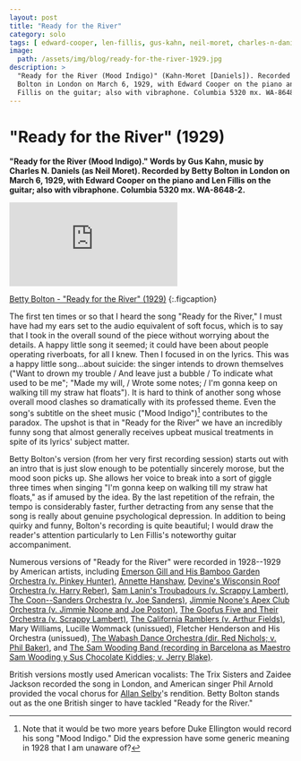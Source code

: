 ```yaml
---
layout: post
title: "Ready for the River"
category: solo
tags: [ edward-cooper, len-fillis, gus-kahn, neil-moret, charles-n-daniels ]
image:
  path: /assets/img/blog/ready-for-the-river-1929.jpg
description: >
  "Ready for the River (Mood Indigo)" (Kahn-Moret [Daniels]). Recorded by Betty
  Bolton in London on March 6, 1929, with Edward Cooper on the piano and Len
  Fillis on the guitar; also with vibraphone. Columbia 5320 mx. WA-8648-2.
---
```


# "Ready for the River" (1929)

**"Ready for the River (Mood Indigo)." Words by Gus Kahn, music by Charles N. Daniels (as Neil Moret). Recorded by Betty Bolton in London on March 6, 1929, with Edward Cooper on the piano and Len Fillis on the guitar; also with vibraphone. Columbia 5320 mx. WA-8648-2.**

<iframe class="youtube-video" src="https://www.youtube-nocookie.com/embed/SSvrwYgz3EM?si=F2r9mG-5s2sB_n6v" title="YouTube video player" frameborder="0" allow="accelerometer; autoplay; clipboard-write; encrypted-media; gyroscope; picture-in-picture; web-share" referrerpolicy="strict-origin-when-cross-origin" allowfullscreen></iframe>

[Betty Bolton - "Ready for the River" (1929)](https://www.youtube.com/watch?v=SSvrwYgz3EM)
{:.figcaption}

The first ten times or so that I heard the song "Ready for the River," I must have had my ears set to the audio equivalent of soft focus, which is to say that I took in the overall sound of the piece without worrying about the details. A happy little song it seemed; it could have been about people operating riverboats, for all I knew. Then I focused in on the lyrics. This was a happy little song...about suicide: the singer intends to drown themselves ("Want to drown my trouble / And leave just a bubble / To indicate what used to be me"; "Made my will, / Wrote some notes; / I'm gonna keep on walking till my straw hat floats"). It is hard to think of another song whose overall mood clashes so dramatically with its professed theme. Even the song's subtitle on the sheet music ("Mood Indigo")[^1] contributes to the paradox. The upshot is that in "Ready for the River" we have an incredibly funny song that almost generally receives upbeat musical treatments in spite of its lyrics' subject matter.

Betty Bolton's version (from her very first recording session) starts out with an intro that is just slow enough to be potentially sincerely morose, but the mood soon picks up. She allows her voice to break into a sort of giggle three times when singing "I'm gonna keep on walking till my straw hat floats," as if amused by the idea. By the last repetition of the refrain, the tempo is considerably faster, further detracting from any sense that the song is really about genuine psychological depression. In addition to being quirky and funny, Bolton's recording is quite beautiful; I would draw the reader's attention particularly to Len Fillis's noteworthy guitar accompaniment.

Numerous versions of "Ready for the River" were recorded in 1928--1929 by American artists, including [Emerson Gill and His Bamboo Garden Orchestra (v. Pinkey Hunter)](https://www.youtube.com/watch?v=G-ivDRn5YGs), [Annette Hanshaw](https://www.youtube.com/watch?v=x6dkPCGDZFA), [Devine's Wisconsin Roof Orchestra (v. Harry Reber)](https://www.youtube.com/watch?v=Fp5QDXIrAAk), [Sam Lanin's Troubadours (v. Scrappy Lambert)](https://www.youtube.com/watch?v=K0Og5IEXrRM), [The Coon--Sanders Orchestra (v. Joe Sanders)](https://www.youtube.com/watch?v=7Hzy7_KMeUs), [Jimmie Noone's Apex Club Orchestra (v. Jimmie Noone and Joe Poston)](https://www.youtube.com/watch?v=ipKIAJPIwGs), [The Goofus Five and Their Orchestra (v. Scrappy Lambert)](https://www.youtube.com/watch?v=8plitFfTpGQ), [The California Ramblers (v. Arthur Fields)](https://www.youtube.com/watch?v=NDz3SeUsRlo), Mary Williams, Lucille Wommack (unissued), Fletcher Henderson and His Orchestra (unissued),  [The Wabash Dance Orchestra (dir. Red Nichols; v. Phil Baker)](https://www.youtube.com/watch?v=j8c3alc77Bs), and [The Sam Wooding Band (recording in Barcelona as Maestro Sam Wooding y Sus Chocolate Kiddies; v. Jerry Blake)](https://www.youtube.com/watch?v=sqUbq0xV3mU).

British versions mostly used American vocalists: The Trix Sisters and Zaidee Jackson recorded the song in London, and American singer Phil Arnold provided the vocal chorus for [Allan Selby](https://www.youtube.com/watch?v=5ER1TF1zU3I)'s rendition. Betty Bolton stands out as the one British singer to have tackled "Ready for the River."

[^1]: Note that it would be two more years before Duke Ellington would record his song "Mood Indigo." Did the expression have some generic meaning in 1928 that I am unaware of?
